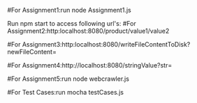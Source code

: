 #For Assignment1:run node Assignment1.js

Run npm start to access following url's:
#For Assignment2:http:localhost:8080/product/value1/value2

#For Assignment3:http:localhost:8080/writeFileContentToDisk?newFileContent=

#For Assignment4:http://localhost:8080/stringValue?str=

#For Assignment5:run node webcrawler.js

#For Test Cases:run mocha testCases.js
